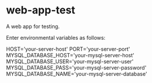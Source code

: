 # web-app-test
A web app for testing.

Enter environmental variables as follows:

HOST='your-server-host'
PORT='your-server-port'
MYSQL_DATABASE_HOST='your-mysql-server-host'
MYSQL_DATABASE_USER='your-mysql-server-user'
MYSQL_DATABASE_PASS='your-mysql-server-password'
MYSQL_DATABASE_NAME='your-mysql-server-database'